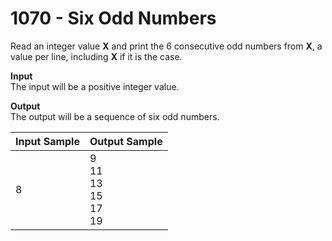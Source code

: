 # 1070 - Six Odd Numbers

Read an integer value **X** and print the 6 consecutive odd numbers from **X**, a value per line, including **X** if it is the case.

**Input**<br>
The input will be a positive integer value.

**Output**<br>
The output will be a sequence of six odd numbers.

| Input Sample | Output Sample                             |
|:-------------|:------------------------------------------|
| 8            | 9 <br> 11 <br> 13 <br> 15 <br> 17 <br> 19 |